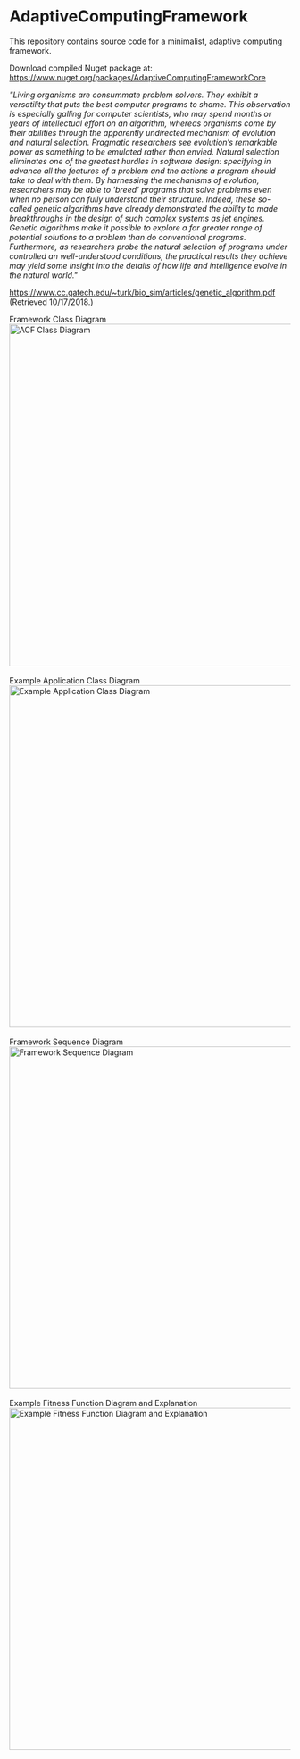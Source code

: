 # AdaptiveComputingFramework
This repository contains source code for a minimalist, adaptive computing framework.

Download compiled Nuget package at: https://www.nuget.org/packages/AdaptiveComputingFrameworkCore

<i>"Living organisms are consummate problem solvers. They exhibit a versatility that puts the best computer programs to shame. This observation is
especially galling for computer scientists, who may spend months or years of intellectual effort on an algorithm, whereas organisms come by their abilities
through the apparently undirected mechanism of evolution and natural selection.
Pragmatic researchers see evolution’s remarkable power as something to be emulated rather than envied. Natural selection eliminates one of the greatest
hurdles in software design: specifying in advance all the features of a problem and the actions a program should take to deal with them. By harnessing the
mechanisms of evolution, researchers may be able to 'breed' programs that solve problems even when no person can fully understand their structure.
Indeed, these so-called genetic algorithms have already demonstrated the ability to made breakthroughs in the design of such complex systems as jet
engines. 
Genetic algorithms make it possible to explore a far greater range of potential solutions to a problem than do conventional programs. Furthermore, as
researchers probe the natural selection of programs under controlled an well-understood conditions, the practical results they achieve may yield some
insight into the details of how life and intelligence evolve in the natural world."</i> 

https://www.cc.gatech.edu/~turk/bio_sim/articles/genetic_algorithm.pdf (Retrieved 10/17/2018.)

Framework Class Diagram<br/>
<img width="613" alt="ACF Class Diagram" src="https://github.com/rperez-rosario/AdaptiveComputingFramework/assets/24212098/9658fc7c-6e0d-47be-8956-e09e3e0edad5">
<br/><br/>
Example Application Class Diagram<br/>
<img width="613" alt="Example Application Class Diagram" src="https://github.com/rperez-rosario/AdaptiveComputingFramework/assets/24212098/5e8bf984-8cfc-4f48-a015-f9910e67a553">
<br/><br/>
Framework Sequence Diagram<br/>
<img width="613" alt="Framework Sequence Diagram" src="https://github.com/rperez-rosario/AdaptiveComputingFramework/assets/24212098/8a0a1f98-191b-4cce-8731-475f24a71c5e">
<br/><br/>
Example Fitness Function Diagram and Explanation<br/>
<img width="613" alt="Example Fitness Function Diagram and Explanation" src="https://github.com/rperez-rosario/AdaptiveComputingFramework/assets/24212098/11c4e6f7-ad0a-4037-aa6b-ac0c04db2a83">
